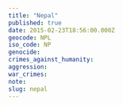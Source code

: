 ```yaml
---
title: "Nepal"
published: true
date: 2015-02-23T18:56:00.000Z
geocode: NPL
iso_code: NP
genocide:
crimes_against_humanity:
aggression:
war_crimes:
note:
slug: nepal
---
```

